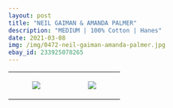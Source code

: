 ```yaml
---
layout: post
title: "NEIL GAIMAN & AMANDA PALMER"
description: "MEDIUM | 100% Cotton | Hanes"
date: 2021-03-08
img: /img/0472-neil-gaiman-amanda-palmer.jpg
ebay_id: 233925078265
---
```




<table style="width:100%;"><tr><td style="vertical-align:top;">
      <figure class="tmblr-full" data-orig-height="2048" data-orig-width="1365" data-orig-src="https://concertshirts.netlify.app/shirts/0472/0472-01.jpg"><img src="https://64.media.tumblr.com/126522095d8b6c5ef5a22a97020d8534/0b6950b327b05f24-8a/s540x810/9f423755bd4bd9e8eefcaec0b03749ee4f0228ca.jpg" data-orig-height="2048" data-orig-width="1365" data-orig-src="https://concertshirts.netlify.app/shirts/0472/0472-01.jpg"/></figure></td>
    <td style="vertical-align:top;">
      <figure class="tmblr-full" data-orig-height="2048" data-orig-width="1365" data-orig-src="https://concertshirts.netlify.app/shirts/0472/0472-02.jpg"><img src="https://64.media.tumblr.com/5498305eba632f46f20a056c25c9b850/0b6950b327b05f24-39/s540x810/9a70bfa68b63285ba7c40d14d5a3b5ff83c38026.jpg" data-orig-height="2048" data-orig-width="1365" data-orig-src="https://concertshirts.netlify.app/shirts/0472/0472-02.jpg"/></figure></td>
  </tr></table>
